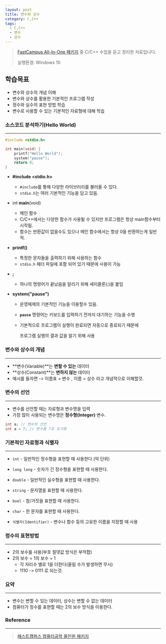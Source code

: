 ```yaml
---
layout: post
title: 변수와 상수
category: C,C++
tags:
  - C,C++
  - 변수
  - 상수
---
```




> [FastCampus All-In-One 패키지](https://www.fastcampus.co.kr/dev_online_cs/) 중 C/C++ 수업을 듣고 정리한 자료입니다.
>
> 실행환경: Windows 10



## 학습목표

- 변수와 상수의 개념 이해
- 변수와 상수를 활용한 기본적인 프로그램 작성
- 정수와 실수의 표현 방법 학습
- 변수로 사용할 수 있는 기본적인 자료형에 대해 학습



### 소스코드 분석하기(Hello World)

---

```c++
#include <stdio.h>

int main(void) {
    printf("Hello World");
    system("pause");
    return 0;
}
```

- **#include <stdio.h>**

  - `#include`를 통해 다양한 라이브러리를 불러올 수 있다.
  - `stdio.h`는 여러 기본적인 기능을 담고 있음.

- int **main**(void)

  - 메인 함수
  - C/C++에서는 다양한 함수가 사용될 수 있지만 프로그램은 항상 main함수부터 시작됨.
  - 함수는 반환값이 없을수도 있으나 메인 함수에서는 항상 0을 반환하는게 일반적.

- **printf()**

  - 특정한 문자들을 출력하기 위해 사용하는 함수
  - `stdio.h` 헤더 파일에 포함 되어 있기 때문에 사용이 가능

- **;**

  - 하나의 명령어가 끝났음을 알리기 위해 세미콜론(;)을 붙임

- **system("pause")**

  - 운영체제의 기본적인 기능을 이용할수 있음.

  - **`pause`** 명령어는 키보드를 입력하기 전까지 대기하는 기능을 수행

  - 기본적으로 프로그램이 실행이 완료되면 자동으로 종료되기 때문에

    프로그램 실행의 결과 값을 알기 위해 사용



### 변수와 상수의 개념

---

- **변수(Variable)**는 **변할 수 있는** 데이터
- **상수(Constant)**는 **변하지 않는** 데이터
- 예시를 들자면 -> 이름표 = 변수 , 이름 = 상수 라고 개념적으로 이해할것.



### 변수의 선언

---

- 변수를 선언할 때는 자료형과 변수명을 입력
- 가장 많이 사용되는 변수명은 **정수형(Integer)** 변수.

```c++
int a; // 변수의 선언
int a = 7; // 변수를 7로 초기화
```



### 기본적인 자료형과 식별자

---

- `int` - 일반적인 정수형을 표현할 때 사용한다.(억 단위)
- `long long` - 숫자가 긴 정수형을 표현할 때 사용한다.
- `double` - 일반적인 실수형을 표현할 때 사용한다.
- `string` - 문자열을 표현할 때 사용한다.
- `bool` - 참/거짓을 표현할 때 사용한다.
- `char` - 한 문자를 표현할 때 사용한다.

- `식별자(Identifier)` - 변수나 함수 등의 고유한 이름을 지정할 때 사용



### 정수의 표현방법

---

- 2의 보수를 사용(부호 절댓값 방식은 부적합)
- 2의 보수 = 1의 보수 + 1
  - 각 자리수 별로 1을 더한다(올림 수가 발생하면 무시)
  - 1110 -> 0111 로 되는것.



### 요약

---

- 변수는 변할 수 있는 데이터, 상수는 변할 수 없는 데이터
- 컴퓨터가 정수를 표현할 때는 2의 보수 방식을 이용한다.



### Reference

---

>[패스트캠퍼스 컴퓨터공학 올인원 패키지](https://online.fastcampus.co.kr/courses/enrolled/428668)

